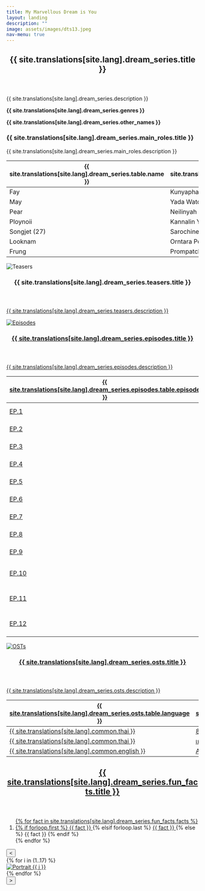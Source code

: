 ```yaml
---
title: My Marvellous Dream is You
layout: landing
description: ""
image: assets/images/dts13.jpeg
nav-menu: true
---
```


<div id="main">
    <section id="one">
        <div class="inner">
            <header class="major">
                <h2>{{ site.translations[site.lang].dream_series.title }}</h2>
            </header>
            <p>{{ site.translations[site.lang].dream_series.description }}</p>
            <p><strong>{{ site.translations[site.lang].dream_series.genres }}</strong></p>
            <p><strong>{{ site.translations[site.lang].dream_series.other_names }}</strong></p>
            <h3>{{ site.translations[site.lang].dream_series.main_roles.title }}</h3>
            <p>{{ site.translations[site.lang].dream_series.main_roles.description }}</p>
            <div class="table-wrapper">
                <table>
                    <thead>
                        <tr>
                            <th scope="col">{{ site.translations[site.lang].dream_series.table.name }}</th>
                            <th scope="col">{{ site.translations[site.lang].dream_series.table.full_name }}</th>
                            <th scope="col">{{ site.translations[site.lang].dream_series.table.instagram }}</th>
                            <th scope="col">{{ site.translations[site.lang].dream_series.table.twitter }}</th>
                            <th scope="col">{{ site.translations[site.lang].dream_series.table.tiktok }}</th>
                            <th scope="col">{{ site.translations[site.lang].dream_series.table.hashtag }}</th>
                        </tr>
                    </thead>
                    <tbody>
                        <tr>
                            <td>Fay</td>
                            <td>Kunyaphat Na Nakorn</td>
                            <td><a href="https://www.instagram.com/fay_riezz/">@fay_riezz</a></td>
                            <td><a href="https://x.com/Fay_riezz">@fay_riezz</a></td>
                            <td><a href="https://www.tiktok.com/@fay_riezz">@fay_riezz</a></td>
                            <td>#fay_riezz</td>
                        </tr>
                        <tr>
                            <td>May</td>
                            <td>Yada Watcharamusik</td>
                            <td><a href="https://www.instagram.com/maywyda/">@maywyda</a></td>
                            <td><a href="https://x.com/maywyda">@maywyda</a></td>
                            <td><a href="https://www.tiktok.com/@maywyda">@maywyda</a></td>
                            <td>#maywyda</td>
                        </tr>
                        <tr>
                            <td>Pear</td>
                            <td>Neilinyah Taweearayapat</td>
                            <td><a href="https://www.instagram.com/pearneilinyah/">@pearneilinyah</a></td>
                            <td><a href="https://x.com/pearneilinyah">@pearneilinyah</a></td>
                            <td><a href="https://www.tiktok.com/@pearneilinyah">@pearneilinyah</a></td>
                            <td>#pearneilinyah</td>
                        </tr>
                        <tr>
                            <td>Ploynoii</td>
                            <td>Kannalin Yinghiranphat</td>
                            <td><a href="https://www.instagram.com/ploynoii/">@ploynoii</a></td>
                            <td><a href="https://x.com/ploynoll">@ploynoll</a></td>
                            <td><a href="https://www.tiktok.com/@ploynoiikannalin">@ploynoiikannalin</a></td>
                            <td>#PloynoiiKannalin</td>
                        </tr>
                        <tr>
                            <td>Songjet (27)</td>
                            <td>Sarochinee Pethampai</td>
                            <td><a href="https://www.instagram.com/ssongjet/">@ssongjet</a></td>
                            <td><a href="https://x.com/ssongjet">@ssongjet</a></td>
                            <td><a href="https://www.tiktok.com/@ssongjet">@ssongjet</a></td>
                            <td>#ssongjet</td>
                        </tr>
                        <tr>
                            <td>Looknam</td>
                            <td>Orntara Poolsak</td>
                            <td><a href="https://www.instagram.com/namorntaraaa/">@namorntaraaa</a></td>
                            <td><a href="https://x.com/namorntaraaa">@namorntaraaa</a></td>
                            <td><a href="https://www.tiktok.com/@namorntaraaa">@namorntaraaa</a></td>
                            <td>#namorntaraaa</td>
                        </tr>
                        <tr>
                            <td>Frung</td>
                            <td>Prompatcha Snitwongse Na Ayudthaya</td>
                            <td><a href="https://www.instagram.com/frruunngg/">@frruunngg</a></td>
                            <td><a href="https://x.com/frruunngg">@frruunngg</a></td>
                            <td><a href="https://www.tiktok.com/@frruunnggg">@frruunngg</a></td>
                            <td>#frruunngg</td>
                        </tr>
                    </tbody>
                </table>
            </div>
        </div>
    </section>
    <section class="spotlights">
        <section>
            <div class="image">
                <img src="{{ 'assets/images/dtsteaser.jpg' | relative_url }}" alt="Teasers" data-position="center center">
            </div>
            <div class="content">
                <div class="inner">
                    <header class="major">
                        <h3>{{ site.translations[site.lang].dream_series.teasers.title }}</h3>
                    </header>
                    <p>
                        <a href="https://youtube.com/playlist?list=PL4D0KlUVq4IwGzHhJJOjghXfF23PnG96i&si=PHltvEgXwS4hKR2w">
                            {{ site.translations[site.lang].dream_series.teasers.description }}
                    </p>
                </div>
            </div>
        </section>
        <section>
            <div class="image">
                <img src="{{ 'assets/images/dts7.jpeg' | relative_url }}" alt="Episodes" data-position="center center">
            </div>
            <div class="content">
                <div class="inner">
                    <header class="major">
                        <h3>{{ site.translations[site.lang].dream_series.episodes.title }}</h3>
                    </header>
                    <p>{{ site.translations[site.lang].dream_series.episodes.description }}</p>
                    <div class="table-wrapper">
                        <table>
                            <thead>
                                <tr>
                                    <th scope="col">{{ site.translations[site.lang].dream_series.episodes.table.episode }}</th>
                                    <th scope="col">{{ site.translations[site.lang].dream_series.episodes.table.teaser }}</th>
                                    <th scope="col">{{ site.translations[site.lang].dream_series.episodes.table.premiered }}</th>
                                </tr>
                            </thead>
                            <tbody>
                                <tr>
                                    <td><a href="https://youtube.com/playlist?list=PL4D0KlUVq4IyWIZVo-oo-rvYWPxX3WVn6&si=-oVwipMsq5-B4ihC">EP.1</a></td>
                                    <td><span class="spoiler">{{ site.translations[site.lang].dream_series.episodes.spoilers.ep1 }}</span></td>
                                    <td>May 8, 2024</td>
                                </tr>
                                <tr>
                                    <td><a href="https://youtube.com/playlist?list=PL4D0KlUVq4IxVB-flF0y2Ci-ZlTYPhBkE&si=wsR153JrN-M1T9nT">EP.2</a></td>
                                    <td><span class="spoiler">{{ site.translations[site.lang].dream_series.episodes.spoilers.ep2 }}</span></td>
                                    <td>May 15, 2024</td>
                                </tr>
                                <tr>
                                    <td><a href="https://youtube.com/playlist?list=PL4D0KlUVq4Izf5NcVj9LXTg4I-p0vGENI&si=7GvuY_pSwxxuLbuY">EP.3</a></td>
                                    <td><span class="spoiler">{{ site.translations[site.lang].dream_series.episodes.spoilers.ep3 }}</span></td>
                                    <td>May 23, 2024</td>
                                </tr>
                                <tr>
                                    <td><a href="https://youtube.com/playlist?list=PL4D0KlUVq4IwDLuIueFYYfRNGdNtCB76v&si=OUU0Ly1jKe58UQTn">EP.4</a></td>
                                    <td><span class="spoiler">{{ site.translations[site.lang].dream_series.episodes.spoilers.ep4 }}</span></td>
                                    <td>May 30, 2024</td>
                                </tr>
                                <tr>
                                    <td><a href="https://youtube.com/playlist?list=PL4D0KlUVq4Ix6yAX3JI3nFmeBLJHuc3Nq&si=rLzAOAI-rYV_SVdQ">EP.5</a></td>
                                    <td><span class="spoiler">{{ site.translations[site.lang].dream_series.episodes.spoilers.ep5 }}</span></td>
                                    <td>Jun 5, 2024</td>
                                </tr>
                                <tr>
                                    <td><a href="https://youtube.com/playlist?list=PL4D0KlUVq4IwP5Na9SFb8cWY1Kzd2hpy3&si=DMuvavAmgDcREepO">EP.6</a></td>
                                    <td><span class="spoiler">{{ site.translations[site.lang].dream_series.episodes.spoilers.ep6 }}</span></td>
                                    <td>Jun 12, 2024</td>
                                </tr>
                                <tr>
                                    <td><a href="https://youtube.com/playlist?list=PL4D0KlUVq4IxGS_98gM6ZzsGmwPlvxBBp&si=n-6sLQ5o7reuyUFu">EP.7</a></td>
                                    <td><span class="spoiler">{{ site.translations[site.lang].dream_series.episodes.spoilers.ep7 }}</span></td>
                                    <td>Jun 19, 2024</td>
                                </tr>
                                <tr>
                                    <td><a href="https://youtube.com/playlist?list=PL4D0KlUVq4Ix_z_a9JyWjQAxBUMCgPl0m&si=bsZdD5lITNigeAAn">EP.8</a></td>
                                    <td><span class="spoiler">{{ site.translations[site.lang].dream_series.episodes.spoilers.ep8 }}</span></td>
                                    <td>Jun 26, 2024</td>
                                </tr>
                                <tr>
                                    <td><a href="https://youtube.com/playlist?list=PL4D0KlUVq4IyVK6YahPZ_ekhSNW6XD6Hd&si=obW0G1Cct1dvWoOC">EP.9</a></td>
                                    <td><span class="spoiler">{{ site.translations[site.lang].dream_series.episodes.spoilers.ep9 }}</span></td>
                                    <td>Jul 3, 2024</td>
                                </tr>
                                <tr>
                                    <td><a href="https://youtube.com/playlist?list=PL4D0KlUVq4IxMwZyWkOTWDG1GIyL5fy9O&si=Gzv2APYj_3SAOByp">EP.10</a></td>
                                    <td><span class="spoiler">{{ site.translations[site.lang].dream_series.episodes.spoilers.ep10 }}</span></td>
                                    <td>Jul 10, 2024</td>
                                </tr>
                                <tr>
                                    <td><a href="https://youtube.com/playlist?list=PL4D0KlUVq4IxCOL0o-tahFEnxkGbgsf7i&si=Fc0phyIY-gLAHjF5">EP.11</a></td>
                                    <td><span class="spoiler">{{ site.translations[site.lang].dream_series.episodes.spoilers.ep11 }}</span></td>
                                    <td>Jul 17, 2024</td>
                                </tr>
                                <tr>
                                    <td><a href="https://youtube.com/playlist?list=PL4D0KlUVq4Iwq9Nvhr7Nat9V9w-rCAxwm&si=fssHBwA0DfheA9aO">EP.12</a></td>
                                    <td><span class="spoiler">{{ site.translations[site.lang].dream_series.episodes.spoilers.ep12 }}</span></td>
                                    <td>Aug 7, 2024</td>
                                </tr>
                            </tbody>
                        </table>
                    </div>
                </div>
            </div>
        </section>
        <section>
            <div class="image">
                <img src="{{ 'assets/images/dtsost.jpg' | relative_url }}" alt="OSTs" data-position="25% 25%">
            </div>
            <div class="content">
                <div class="inner">
                    <header class="major">
                        <h3>{{ site.translations[site.lang].dream_series.osts.title }}</h3>
                    </header>
                    <p>{{ site.translations[site.lang].dream_series.osts.description }}</p>
                    <div class="table-wrapper">
                        <table>
                            <thead>
                                <tr>
                                    <th scope="col">{{ site.translations[site.lang].dream_series.osts.table.language }}</th>
                                    <th scope="col">{{ site.translations[site.lang].dream_series.osts.table.title }}</th>
                                    <th scope="col">{{ site.translations[site.lang].dream_series.osts.table.vocal }}</th>
                                    <th scope="col">{{ site.translations[site.lang].dream_series.osts.table.producer }}</th>
                                </tr>
                            </thead>
                            <tbody>
                                <tr>
                                    <td>{{ site.translations[site.lang].common.thai }}</td>
                                    <td><a href="https://www.youtube.com/watch?v=qM9R243mhAQ">8 ชั่วโมง (SEE YOU IN MY DREAM)</a></td>
                                    <td>Fay Kunyaphat , May Yada</td>
                                    <td>Boy Sompob, Kawin Wannasiri</td>
                                </tr>
                                <tr>
                                    <td>{{ site.translations[site.lang].common.thai }}</td>
                                    <td><a href="https://youtu.be/ppPAfY94S4w?si=I3zccC7u2iptBE81">เธอคือฝันดี (Reverie)</a></td>
                                    <td>Mint Mintita</td>
                                    <td>Boy Sompob, Kawin Wannasiri</td>
                                </tr>
                                <tr>
                                    <td>{{ site.translations[site.lang].common.english }}</td>
                                    <td><a href="https://youtu.be/CKuTbLCfeWI?si=anMbJyV3HAIrz2Lq">Awake</a></td>
                                    <td>Boy Sompob</td>
                                    <td>Boy Sompob, Kawin Wannasiri</td>
                                </tr>
                            </tbody>
                        </table>
                    </div>
                </div>
            </div>
        </section>
    </section>
    <section id="three">
        <div class="inner">
            <header class="major">
                <h2>{{ site.translations[site.lang].dream_series.fun_facts.title }}</h2>
            </header>
            <ol>
                {% for fact in site.translations[site.lang].dream_series.fun_facts.facts %}
                    <li>
                        {% if forloop.first %}
                            <a href="https://x.com/4ever_Marvelous/status/1823929864354980029">
                                {{ fact }}
                            </a>
                        {% elsif forloop.last %}
                            <a href="https://youtube.com/playlist?list=PLq_CJ-WP1k0fcFN3McQiWfVfFGjs79Umn&si=YJPOgl2yF4xYU1Od">
                                {{ fact }}
                            </a>
                        {% else %}
                            {{ fact }}
                        {% endif %}
                    </li>
                {% endfor %}
            </ol>
        </div>
    </section> 
    <div class="carousel-container">
        <button type="button" class="carousel-arrow carousel-prev">&lt;</button>
        <div class="carousel">
            {% for i in (1..17) %}
                <div>
                    <a href="{{ 'assets/images/dts' | append: i | append: '.jpeg' | relative_url }}" data-lightbox="image-carousel">
                        <img src="{{ 'assets/images/dts' | append: i | append: '.jpeg' | relative_url }}" alt="Portrait {{ i }}">
                    </a>
                </div>
            {% endfor %}
        </div>
        <button type="button" class="carousel-arrow carousel-next">&gt;</button>
    </div>
</div>

<script>
document.addEventListener('DOMContentLoaded', function() {
  const spoilers = document.querySelectorAll('.spoiler');
  
  spoilers.forEach(function(spoiler) {
    spoiler.addEventListener('click', function() {
      this.classList.toggle('revealed');
    });
    
    spoiler.addEventListener('touchstart', function(e) {
      this.classList.toggle('revealed');
      e.preventDefault();
    });
  });
});
</script>

<script>
document.addEventListener('DOMContentLoaded', function() {
  const spoilers = document.querySelectorAll('.spoiler');
  const revealText = "{{ site.translations[site.lang].dream_series.spoiler.reveal }}";
  const hideText = "{{ site.translations[site.lang].dream_series.spoiler.hide }}";
  
  spoilers.forEach(function(spoiler) {
    spoiler.setAttribute('data-reveal-text', revealText);
    spoiler.setAttribute('data-hide-text', hideText);
    
    spoiler.addEventListener('click', function() {
      if (this.classList.contains('revealed')) {
        this.setAttribute('title', hideText);
      } else {
        this.setAttribute('title', revealText);
      }
    });
  });
});
</script>
